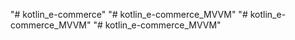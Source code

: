 "# kotlin_e-commerce" 
"# kotlin_e-commerce_MVVM" 
"# kotlin_e-commerce_MVVM" 
"# kotlin_e-commerce_MVVM" 
